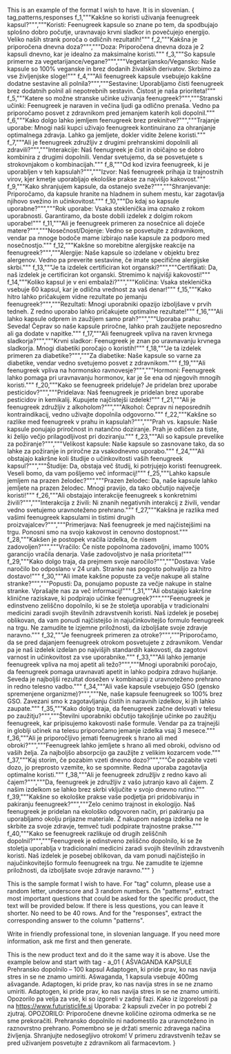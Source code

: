 This is an example of the format I wish to have. It is in slovenian. 
{
    tag,patterns,responses
f_1,"""Kakšne so koristi uživanja feenugreek kapsul?""","""Koristi: Feenugreek kapsule so znane po tem, da spodbujajo splošno dobro počutje, uravnavajo krvni sladkor in povečujejo energijo. Veliko naših strank poroča o odličnih rezultatih!"""
f_2,"""Kakšna je priporočena dnevna doza?""","""Doza: Priporočena dnevna doza je 2 kapsuli dnevno, kar je idealno za maksimalne koristi."""
f_3,"""So kapsule primerne za vegetarijance/vegane?""","""Vegetarijansko/Vegansko: Naše kapsule so 100% veganske in brez dodanih živalskih derivatov. Skrbimo za vse življenjske sloge!"""
f_4,"""Ali feenugreek kapsule vsebujejo kakšne dodatne sestavine ali polnila?""","""Sestavine: Uporabljamo čisti feenugreek brez dodatnih polnil ali nepotrebnih sestavin. Čistost je naša prioriteta!"""
f_5,"""Katere so možne stranske učinke uživanja feenugreek?""","""Stranski učinki: Feenugreek je naraven in večina ljudi ga odlično prenaša. Vedno pa priporočamo posvet z zdravnikom pred jemanjem katerih koli dopolnil."""
f_6,"""Kako dolgo lahko jemljem feenugreek brez prekinitve?""","""Trajanje uporabe: Mnogi naši kupci uživajo feenugreek kontinuirano za ohranjanje optimalnega zdravja. Lahko ga jemljete, dokler vidite želene koristi."""
f_7,"""Ali je feenugreek združljiv z drugimi prehranskimi dopolnili ali zdravili?""","""Interakcije: Naš feenugreek je čist in običajno se dobro kombinira z drugimi dopolnili. Vendar svetujemo, da se posvetujete s strokovnjakom o kombinacijah."""
f_8,"""Od kod izvira feenugreek, ki je uporabljen v teh kapsulah?""","""Izvor: Naš feenugreek prihaja iz trajnostnih virov, kjer kmetje uporabljajo ekološke prakse za najvišjo kakovost."""
f_9,"""Kako shranjujem kapsule, da ostanejo sveže?""","""Shranjevanje: Priporočamo, da kapsule hranite na hladnem in suhem mestu, kar zagotavlja njihovo svežino in učinkovitost."""
f_10,"""Do kdaj so kapsule uporabne?""","""Rok uporabe: Vsaka steklenička ima oznako z rokom uporabnosti. Garantiramo, da boste dobili izdelek z dolgim rokom uporabe!"""
f_11,"""Ali je feenugreek primeren za nosečnice ali doječe matere?""","""Nosečnost/Dojenje: Vedno se posvetujte z zdravnikom, vendar pa mnoge bodoče mame izbirajo naše kapsule za podporo med nosečnostjo."""
f_12,"""Kakšne so morebitne alergijske reakcije na feenugreek?""","""Alergije: Naše kapsule so izdelane v objektu brez alergenov. Vedno pa preverite sestavine, če imate specifične alergijske skrbi."""
f_13,"""Je ta izdelek certificiran kot organski?""","""Certifikati: Da, naš izdelek je certificiran kot organski. Stremimo k najvišji kakovosti!"""
f_14,"""Koliko kapsul je v eni embalaži?""","""Količina: Vsaka steklenička vsebuje 60 kapsul, kar je odlična vrednost za vaš denar!"""
f_15,"""Kako hitro lahko pričakujem vidne rezultate po jemanju feenugreek?""","""Rezultati: Mnogi uporabniki opazijo izboljšave v prvih tedneh. Z redno uporabo lahko pričakujete optimalne rezultate!"""
f_16,"""Ali lahko kapsule odprem in zaužijem samo prah?""","""Uporaba prahu: Seveda! Čeprav so naše kapsule priročne, lahko prah zaužijete neposredno ali ga dodate v napitke."""
f_17,"""Ali feenugreek vpliva na raven krvnega sladkorja?""","""Krvni sladkor: Feenugreek je znan po uravnavanju krvnega sladkorja. Mnogi diabetiki poročajo o koristih!"""
f_18,"""Je ta izdelek primeren za diabetike?""","""Za diabetike: Naše kapsule so varne za diabetike, vendar vedno svetujemo posvet z zdravnikom."""
f_19,"""Ali feenugreek vpliva na hormonsko ravnovesje?""","""Hormoni: Feenugreek lahko pomaga pri uravnavanju hormonov, kar je še ena od njegovih mnogih koristi."""
f_20,"""Kako se feenugreek prideluje? Je pridelan brez uporabe pesticidov?""","""Pridelava: Naš feenugreek je pridelan brez uporabe pesticidov in kemikalij. Kupujete najčistejši izdelek!"""
f_21,"""Ali je feenugreek združljiv z alkoholom?""","""Alkohol: Čeprav ni neposrednih kontraindikacij, vedno uživajte dopolnila odgovorno."""
f_22,"""Kakšne so razlike med feenugreek v prahu in kapsulah?""","""Prah vs. kapsule: Naše kapsule ponujajo priročnost in natančno doziranje. Prah je odličen za tiste, ki želijo večjo prilagodljivost pri doziranju."""
f_23,"""Ali so kapsule prevelike za požiranje?""","""Velikost kapsule: Naše kapsule so zasnovane tako, da so lahke za požiranje in priročne za vsakodnevno uporabo."""
f_24,"""Ali obstajajo kakršne koli študije o učinkovitosti vaših feenugreek kapsul?""","""Študije: Da, obstaja več študij, ki potrjujejo koristi feenugreek. Veseli bomo, da vam pošljemo več informacij!"""
f_25,"""Lahko kapsule jemljem na prazen želodec?""","""Prazen želodec: Da, naše kapsule lahko jemljete na prazen želodec. Mnogi pravijo, da tako občutijo največje koristi!"""
f_26,"""Ali obstajajo interakcije feenugreek s konkretnimi živili?""","""Interakcija z živili: Ni znanih negativnih interakcij z živili, vendar vedno svetujemo uravnoteženo prehrano."""
f_27,"""Kakšna je razlika med vašimi feenugreek kapsulami in tistimi drugih proizvajalcev?""","""Primerjava: Naš feenugreek je med najčistejšimi na trgu. Ponosni smo na svojo kakovost in cenovno dostopnost."""
f_28,"""Kakšen je postopek vračila izdelka, če nisem zadovoljen?""","""Vračilo: Če niste popolnoma zadovoljni, imamo 100% garancijo vračila denarja. Vaše zadovoljstvo je naša prioriteta!"""
f_29,"""Kako dolgo traja, da prejmem svoje naročilo?""","""Dostava: Vaše naročilo bo odposlano v 24 urah. Stranke nas pogosto pohvalijo za hitro dostavo!"""
f_30,"""Ali imate kakšne popuste za večje nakupe ali stalne stranke?""","""Popusti: Da, ponujamo popuste za večje nakupe in stalne stranke. Vprašajte nas za več informacij!"""
f_31,"""Ali obstajajo kakršne klinične raziskave, ki podpirajo učinke feenugreek?""","""Feenugreek je edinstveno zeliščno dopolnilo, ki se že stoletja uporablja v tradicionalni medicini zaradi svojih številnih zdravstvenih koristi. Naš izdelek je posebej oblikovan, da vam ponudi najčistejšo in najučinkovitejšo formulo feenugreek na trgu. Ne zamudite te izjemne priložnosti, da izboljšate svoje zdravje naravno."""
f_32,"""Je feenugreek primeren za otroke?""","""Priporočamo, da se pred dajanjem feenugreek otrokom posvetujete z zdravnikom. Vendar pa je naš izdelek izdelan po najvišjih standardih kakovosti, da zagotovi varnost in učinkovitost za vse uporabnike."""
f_33,"""Ali lahko jemanje feenugreek vpliva na moj apetit ali težo?""","""Mnogi uporabniki poročajo, da feenugreek pomaga uravnavati apetit in lahko podpira zdravo hujšanje. Seveda je najboljši rezultat dosežen v kombinaciji z uravnoteženo prehrano in redno telesno vadbo."""
f_34,"""Ali vaše kapsule vsebujejo GSO (gensko spremenjene organizme)?""","""Ne, naše kapsule feenugreek so 100% brez GSO. Zavezani smo k zagotavljanju čistih in naravnih izdelkov, ki jih lahko zaupate."""
f_35,"""Kako dolgo traja, da feenugreek začne delovati v telesu po zaužitju?""","""Številni uporabniki občutijo takojšnje učinke po zaužitju feenugreek, kar pripisujemo kakovosti naše formule. Vendar pa za trajnejši in globlji učinek na telesu priporočamo jemanje izdelka vsaj 3 mesece."""
f_36,"""Ali je priporočljivo jemati feenugreek s hrano ali med obroki?""","""Feenugreek lahko jemljete s hrano ali med obroki, odvisno od vaših želja. Za najboljšo absorpcijo ga zaužijte z velikim kozarcem vode."""
f_37,"""Kaj storim, če pozabim vzeti dnevno dozo?""","""Če pozabite vzeti dozo, jo preprosto vzemite, ko se spomnite. Redna uporaba zagotavlja optimalne koristi."""
f_38,"""Ali je feenugreek združljiv z redno kavo ali čajem?""","""Da, feenugreek je združljiv z vašo jutranjo kavo ali čajem. Z našim izdelkom se lahko brez skrbi vključite v svojo dnevno rutino."""
f_39,"""Kakšne so ekološke prakse vaše podjetja pri pridobivanju in pakiranju feenugreek?""","""Zelo cenimo trajnost in ekologijo. Naš feenugreek je pridelan na ekološko odgovoren način, pri pakiranju pa uporabljamo okolju prijazne materiale. Z nakupom našega izdelka ne le skrbite za svoje zdravje, temveč tudi podpirate trajnostne prakse."""
f_40,"""Kako se feenugreek razlikuje od drugih zeliščnih dopolnil?""","""Feenugreek je edinstveno zeliščno dopolnilo, ki se že stoletja uporablja v tradicionalni medicini zaradi svojih številnih zdravstvenih koristi. Naš izdelek je posebej oblikovan, da vam ponudi najčistejšo in najučinkovitejšo formulo feenugreek na trgu. Ne zamudite te izjemne priložnosti, da izboljšate svoje zdravje naravno."""
}

This is the sample format I wish to have.
For "tag" column, please use a random letter, underscore and 3 random numbers. 
On "patterns", extract most important questions that could be asked for the specific product, the text will be provided below. If there is less questions, you can leave it shorter. No need to be 40 rows. 
And for the "responses", extract the corresponding answer to the column "patterns". 

Write in friendly professional tone, in slovenian language. If you need more information, ask me first and then generate. 

This is the new product text and do it the same way it is above. Use the example below and start with tag - a_01
{
    AŠVAGANDA KAPSULE Prehransko dopolnilo – 100 kapsul Adaptogen, ki pride prav, ko
nas navija stres in se ne znamo umiriti. Ašwaganda, 1 kapsula vsebuje 400mg
ašvagande. Adaptogen, ki pride prav, ko nas navija stres in se ne znamo umiriti.
Adaptogen, ki pride prav, ko nas navija stres in se ne znamo umiriti. Opozorilo
pa velja za vse, ki so izgoreli v zadnji fazi. Kako iz izgorelosti pa na
https://www.futuristiclife.si Uporaba: 2 kapsuli zvečer in po potrebi 2 zjutraj.
OPOZORILO: Priporočene dnevne količine oziroma odmerka se ne sme prekoračiti.
Prehransko dopolnilo ni nadomestilo za uravnoteženo in raznovrstno prehrano.
Pomembno se je držati smernic zdravega načina življenja. Shranjujte nedosegljivo
otrokom! V primeru zdravstvenih težav se pred uživanjem posvetujte z zdravnikom
ali farmacevtom. 
}